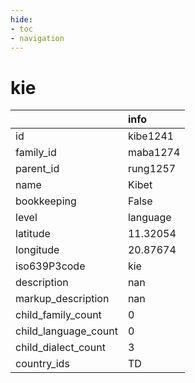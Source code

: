 ```yaml
---
hide:
- toc
- navigation
---
```

# kie
|                      | info     |
|:---------------------|:---------|
| id                   | kibe1241 |
| family_id            | maba1274 |
| parent_id            | rung1257 |
| name                 | Kibet    |
| bookkeeping          | False    |
| level                | language |
| latitude             | 11.32054 |
| longitude            | 20.87674 |
| iso639P3code         | kie      |
| description          | nan      |
| markup_description   | nan      |
| child_family_count   | 0        |
| child_language_count | 0        |
| child_dialect_count  | 3        |
| country_ids          | TD       |